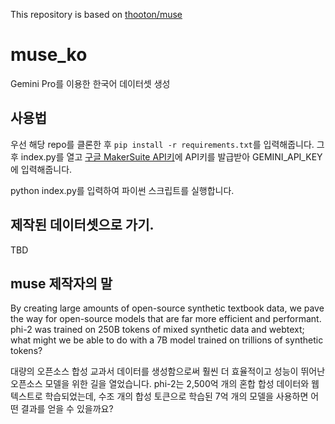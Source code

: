 This repository is based on [thooton/muse](https://github.com/thooton/muse)
# muse_ko
Gemini Pro를 이용한 한국어 데이터셋 생성

## 사용법
우선 해당 repo를 클론한 후 ```pip install -r requirements.txt```를 입력해줍니다. 그후 index.py를 열고 [구글 MakerSuite API키](https://makersuite.google.com/app/apikey)에 API키를 발급받아 GEMINI_API_KEY에 입력해줍니다.

python index.py를 입력하여 파이썬 스크립트를 실행합니다.

## 제작된 데이터셋으로 가기.
TBD

## muse 제작자의 말

By creating large amounts of open-source synthetic textbook data, we pave the way for open-source models that are far more efficient and performant. phi-2 was trained on 250B tokens of mixed synthetic data and webtext; what might we be able to do with a 7B model trained on trillions of synthetic tokens?

대량의 오픈소스 합성 교과서 데이터를 생성함으로써 훨씬 더 효율적이고 성능이 뛰어난 오픈소스 모델을 위한 길을 열었습니다. phi-2는 2,500억 개의 혼합 합성 데이터와 웹 텍스트로 학습되었는데, 수조 개의 합성 토큰으로 학습된 7억 개의 모델을 사용하면 어떤 결과를 얻을 수 있을까요?
